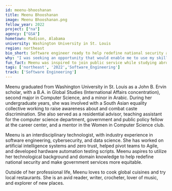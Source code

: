 ```yaml
---
id: meenu-bhooshanan
title: Meenu Bhooshanan
image: Meenu Bhooshanan.png
fellow_year: 2022
project: ["na"]
agency: ["GSA"]
hometown: Madison, Alabama
university: Washington University in St. Louis
region: northeast
bio_short: Software engineer ready to help redefine national security and make government more equitable. 
why: "I was seeking an opportunity that would enable me to use my skills to effect change in and help improve government services. The Digital Corps seemed like a perfect springboard to break into federal government as an early-career technologist."
fun_fact: Meenu was inspired to join public service while studying abroad in Jordan in 2016 through a State Department-funded scholarship to learn Arabic. Connecting with others through food was an experience she’ll never forget—her host mom cooked unforgettable Jordanian food, and Meenu made pancakes and tandoori chicken for her in return!
tags: ['northeast', '2022','Software_Engineering']
track: ['Software Engineering']
---
```


Meenu graduated from Washington University in St. Louis as a John B. Ervin scholar, with a B.A. in Global Studies (International Affairs concentration), second major in Computer Science, and a minor in Arabic. During her undergraduate years, she was involved with a South Asian equality collective working to raise awareness about and combat caste discrimination. She also served as a residential advisor, teaching assistant for the computer science department, government and public policy fellow at the career center, and a mentor in the Women in Computer Science club.

Meenu is an interdisciplinary technologist, with industry experience in software engineering, cybersecurity, and data science. She has worked on artificial intelligence systems and zero trust, helped pivot teams to Agile, and developed hardware automation testing scripts. Meenu aspires to utilize her technological background and domain knowledge to help redefine national security and make government services more equitable.

Outside of her professional life, Meenu loves to cook global cuisines and try local restaurants. She is an avid reader, writer, crocheter, lover of music, and explorer of new places.

